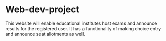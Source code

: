 # Web-dev-project
This website will enable educational institutes host exams and announce results for the registered user. It has a functionality of making choice entry and announce seat allotments as well.

